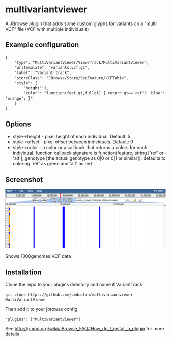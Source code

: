 # multivariantviewer

A JBrowse plugin that adds some custom glyphs for variants on a "multi VCF" file (VCF with multiple individuals)

## Example configuration

    {
        "type": "MultiVariantViewer/View/Track/MultiVariantViewer",
        "urlTemplate": "variants.vcf.gz",
        "label": "Variant track",
        "storeClass": "JBrowse/Store/SeqFeature/VCFTabix",
        "style": {
            "height":1,
            "color": "function(feat,gt,fullgt) { return gt=='ref'? 'blue': 'orange'; }"
        }
    }

## Options

* style->height - pixel height of each individual. Default: 5
* style->offset - pixel offset between individuals. Default: 0
* style->color - a color or a callback that returns a colors for each individual. function callback signature is function(feature, string ['ref' or 'alt'], genotype [the actual genotype as 0|0 or 0|1 or similar]). defaults to coloring 'ref' as green and 'alt' as red


## Screenshot

![](img/example.png)

Shows 1000genomes VCF data

## Installation

Clone the repo to your plugins directory and name it VariantTrack

    git clone https://github.com/cmdcolin/multivariantviewer MultiVariantViewer

Then add it to your jbrowse config

    "plugins": ["MultiVariantViewer"]
    
See http://gmod.org/wiki/JBrowse_FAQ#How_do_I_install_a_plugin for more details

